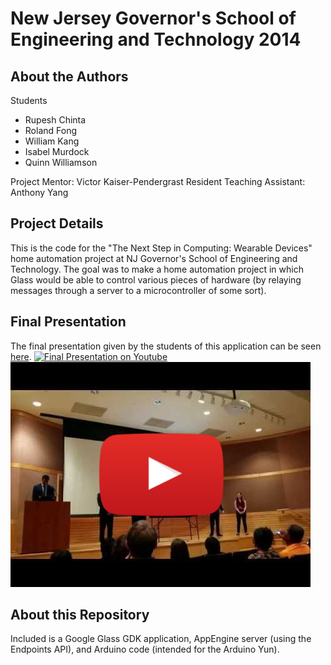 New Jersey Governor's School of Engineering and Technology 2014
=========

## About the Authors ##
Students
*  Rupesh Chinta
*  Roland Fong
*  William Kang
*  Isabel Murdock
*  Quinn Williamson

Project Mentor: Victor Kaiser-Pendergrast
Resident Teaching Assistant: Anthony Yang

## Project Details ##
This is the code for the "The Next Step in Computing: Wearable Devices" home automation project at NJ Governor's School of Engineering and Technology. The goal was to make a home automation project in which Glass would be able to control various pieces of hardware (by relaying messages through a server to a microcontroller of some sort).

## Final Presentation ##
The final presentation given by the students of this application can be seen [here](http://www.youtube.com/watch?v=3blyD_NicHs?autoplay=1).
[![Final Presentation on Youtube](http://img.youtube.com/vi/3blyD_NicHs/0.jpg)](http://www.youtube.com/watch?v=3blyD_NicHs)
[![Final Presentation on Youtube](presentation.png)](http://www.youtube.com/watch?v=3blyD_NicHs)

## About this Repository ##

 Included is a Google Glass GDK application, AppEngine server (using the Endpoints API), and Arduino code (intended for the Arduino Yun).
